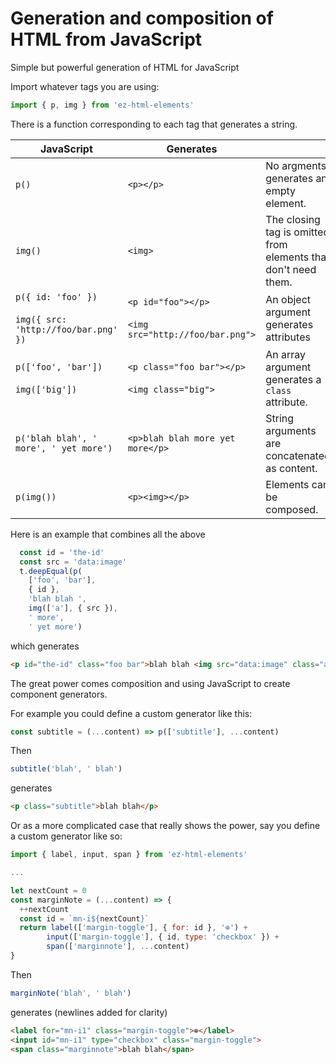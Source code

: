 # Generation and composition of HTML from JavaScript

Simple but powerful generation of HTML for JavaScript

Import whatever tags you are using:

```js
import { p, img } from 'ez-html-elements'
```

There is a function corresponding to each tag that generates a string.

| JavaScript | Generates | |
| ----| ----| --- |
| `p()` | `<p></p>` | No argments generates an empty element. |
| `img()` | `<img>` | The closing tag is omitted from elements that don't need them. |
| `p({ id: 'foo' })`<br><br>`img({ src: 'http://foo/bar.png' })` | `<p id="foo"></p>`<br><br>`<img src="http://foo/bar.png">` | An object argument generates attributes |
|`p(['foo', 'bar'])`<br><br>`img(['big'])` | `<p class="foo bar"></p>`<br><br>`<img class="big">` | An array argument generates a `class` attribute. |
`p('blah blah', ' more', ' yet more')` | `<p>blah blah more yet more</p>` | String arguments are concatenated as content. |
| `p(img())` | `<p><img></p>` | Elements can be composed. |

Here is an example that combines all the above

```js
  const id = 'the-id'
  const src = 'data:image'
  t.deepEqual(p(
    ['foo', 'bar'],
    { id },
    'blah blah ',
    img(['a'], { src }),
    ' more',
    ' yet more')
```

which generates

```html
<p id="the-id" class="foo bar">blah blah <img src="data:image" class="a"> more yet more</p>
```

The great power comes composition and using JavaScript to create component generators.

For example you could define a custom generator like this:

```js
const subtitle = (...content) => p(['subtitle'], ...content)
```

Then

```js
subtitle('blah', ' blah')
```

generates

```html
<p class="subtitle">blah blah</p>
```

Or as a more complicated case that really shows the power, say you define a custom generator like so:

```js
import { label, input, span } from 'ez-html-elements'

...

let nextCount = 0
const marginNote = (...content) => {
  ++nextCount
  const id = `mn-i${nextCount}`
  return label(['margin-toggle'], { for: id }, '⊕') +
        input(['margin-toggle'], { id, type: 'checkbox' }) +
        span(['marginnote'], ...content)
}
```

Then

```js
marginNote('blah', ' blah')
```

generates (newlines added for clarity)

```html
<label for="mn-i1" class="margin-toggle">⊕</label>
<input id="mn-i1" type="checkbox" class="margin-toggle">
<span class="marginnote">blah blah</span>
```

